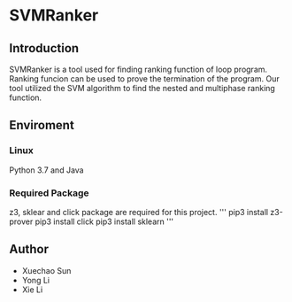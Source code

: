 # SVMRanker

## Introduction 

SVMRanker is a tool used for finding ranking function of loop program. Ranking funcion can be used to prove the termination of the program. Our tool utilized the SVM algorithm to find the nested and multiphase ranking function. 


## Enviroment
### Linux 
Python 3.7 and Java 
### Required Package
z3, sklear and click package are required for this project.
'''
pip3 install z3-prover
pip3 install click
pip3 install sklearn
'''


## Author

- Xuechao Sun
- Yong Li
- Xie Li
